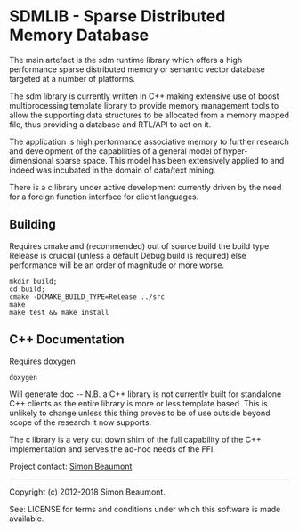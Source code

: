SDMLIB - Sparse Distributed Memory Database 
===========================================

The main artefact is the sdm runtime library which offers a high
performance sparse distributed memory or semantic vector database
targeted at a number of platforms.

The sdm library is currently written in C++ making extensive use of
boost multiprocessing template library to provide memory management
tools to allow the supporting data structures to be allocated from a
memory mapped file, thus providing a database and RTL/API to act on it.

The application is high performance associative memory to further
research and development of the capabilities of a general model of
hyper-dimensional sparse space. This model has been extensively
applied to and indeed was incubated in the domain of data/text
mining.

There is a c library under active development currently driven
by the need for a foreign function interface for client languages.


Building 
-------- 

Requires cmake and (recommended) out of source build the build type
Release is cruicial (unless a default Debug build is required) else
performance will be an order of magnitude or more worse.

```shell
mkdir build;
cd build;
cmake -DCMAKE_BUILD_TYPE=Release ../src
make
make test && make install
```

C++ Documentation
-----------------

Requires doxygen

```shell
doxygen
```

Will generate doc -- N.B. a C++ library is not currently built for
standalone C++ clients as the entire library is more or less template
based. This is unlikely to change unless this thing proves to be of
use outside beyond scope of the research it now supports. 

The c library is a very cut down shim of the full capability of the
C++ implementation and serves the ad-hoc needs of the FFI. 



Project contact: [Simon Beaumont](mailto:s@molemind.net) 
_______________________
Copyright (c) 2012-2018 Simon Beaumont.

See: LICENSE for terms and conditions under which this software is
made available.


